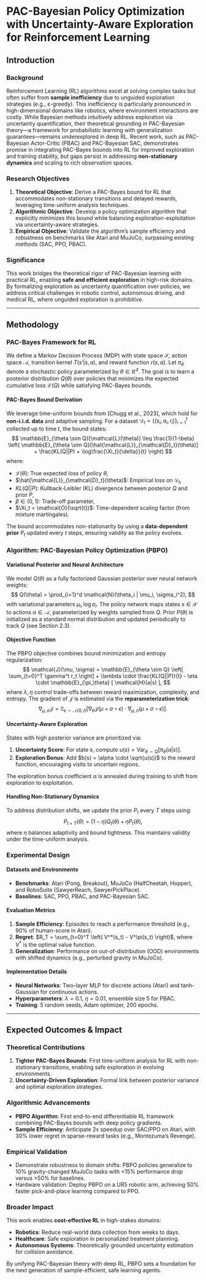 # PAC-Bayesian Policy Optimization with Uncertainty-Aware Exploration for Reinforcement Learning

## Introduction

### Background
Reinforcement Learning (RL) algorithms excel at solving complex tasks but often suffer from **sample inefficiency** due to unguided exploration strategies (e.g., ε-greedy). This inefficiency is particularly pronounced in high-dimensional domains like robotics, where environment interactions are costly. While Bayesian methods intuitively address exploration via uncertainty quantification, their theoretical grounding in PAC-Bayesian theory—a framework for probabilistic learning with generalization guarantees—remains underexplored in deep RL. Recent work, such as PAC-Bayesian Actor-Critic (PBAC) and PAC-Bayesian SAC, demonstrates promise in integrating PAC-Bayes bounds into RL for improved exploration and training stability, but gaps persist in addressing **non-stationary dynamics** and scaling to rich observation spaces.

### Research Objectives
1. **Theoretical Objective**: Derive a PAC-Bayes bound for RL that accommodates non-stationary transitions and delayed rewards, leveraging time-uniform analysis techniques.
2. **Algorithmic Objective**: Develop a policy optimization algorithm that explicitly minimizes this bound while balancing exploration-exploitation via uncertainty-aware strategies.
3. **Empirical Objective**: Validate the algorithm’s sample efficiency and robustness on benchmarks like Atari and MuJoCo, surpassing existing methods (SAC, PPO, PBAC).

### Significance
This work bridges the theoretical rigor of PAC-Bayesian learning with practical RL, enabling **safe and efficient exploration** in high-risk domains. By formalizing exploration as uncertainty quantification over policies, we address critical challenges in robotic control, autonomous driving, and medical RL, where unguided exploration is prohibitive.

---

## Methodology

### PAC-Bayes Framework for RL
We define a Markov Decision Process (MDP) with state space $\mathcal{S}$, action space $\mathcal{A}$, transition kernel $T(s' | s, a)$, and reward function $r(s, a)$. Let $\pi_{\theta}$ denote a stochastic policy parameterized by $\theta \in \mathbb{R}^d$. The goal is to learn a posterior distribution $Q(\theta)$ over policies that minimizes the expected cumulative loss $\mathcal{L}(Q)$ while satisfying PAC-Bayes bounds.

#### PAC-Bayes Bound Derivation
We leverage time-uniform bounds from [Chugg et al., 2023], which hold for **non-i.i.d. data** and adaptive sampling. For a dataset $\mathcal{D}_t = \{(s_i, a_i, r_i)\}_{i=1}^t$ collected up to time $t$, the bound states:
$$
\mathbb{E}_{\theta \sim Q}[\mathcal{L}(\theta)] \leq \frac{1}{1-\beta} \left( \mathbb{E}_{\theta \sim Q}[\hat{\mathcal{L}}_{\mathcal{D}_t}(\theta)] + \frac{KL(Q||P) + \log\frac{\Xi_t}{\delta}}{t} \right)
$$
where:
- $\mathcal{L}(\theta)$: True expected loss of policy $\theta$,
- $\hat{\mathcal{L}}_{\mathcal{D}_t}(\theta)$: Empirical loss on $\mathcal{D}_t$,
- $KL(Q||P)$: Kullback-Leibler (KL) divergence between posterior $Q$ and prior $P$,
- $\beta \in (0,1)$: Trade-off parameter,
- $\Xi_t = \mathcal{O}(\sqrt{t})$: Time-dependent scaling factor (from mixture martingales).

The bound accommodates non-stationarity by using a **data-dependent prior** $P_t$ updated every $t$ steps, ensuring validity as the policy evolves.

### Algorithm: PAC-Bayesian Policy Optimization (PBPO)

#### Variational Posterior and Neural Architecture
We model $Q(\theta)$ as a fully factorized Gaussian posterior over neural network weights:
$$
Q(\theta) = \prod_{i=1}^d \mathcal{N}(\theta_i | \mu_i, \sigma_i^2),
$$
with variational parameters $\mu_i, \log \sigma_i$. The policy network maps states $s \in \mathcal{S}$ to actions $a \in \mathcal{A}$, parameterized by weights sampled from $Q$. Prior $P(\theta)$ is initialized as a standard normal distribution and updated periodically to track $Q$ (see Section 2.3).

#### Objective Function
The PBPO objective combines bound minimization and entropy regularization:
$$
\mathcal{J}(\mu, \sigma) = \mathbb{E}_{\theta \sim Q} \left[ \sum_{t=0}^T \gamma^t r_t \right] + \lambda \cdot \frac{KL(Q||P)}{t} - \eta \cdot \mathbb{E}_{\pi_\theta} [ \mathcal{H}(a|s) ],
$$
where $\lambda, \eta$ control trade-offs between reward maximization, complexity, and entropy. The gradient of $\mathcal{J}$ is estimated via the **reparameterization trick**:
$$
\nabla_{\mu, \sigma} \mathcal{J} = \mathbb{E}_{\epsilon \sim \mathcal{N}(0, I)} \left[ \nabla_{\theta} \mathcal{J}(\mu + \sigma \circ \epsilon) \cdot \nabla_{\mu, \sigma} (\mu + \sigma \circ \epsilon) \right].
$$

#### Uncertainty-Aware Exploration
States with high posterior variance are prioritized via:
1. **Uncertainty Score**: For state $s$, compute $u(s) = \text{Var}_{\theta \sim Q}[\pi_\theta(a|s)]$.
2. **Exploration Bonus**: Add $b(s) = \alpha \cdot \sqrt{u(s)}$ to the reward function, encouraging visits to uncertain regions.

The exploration bonus coefficient $\alpha$ is annealed during training to shift from exploration to exploitation.

#### Handling Non-Stationary Dynamics
To address distribution shifts, we update the prior $P_t$ every $T$ steps using:
$$
P_{t+T}(\theta) = (1-\eta) Q_t(\theta) + \eta P_t(\theta),
$$
where $\eta$ balances adaptivity and bound tightness. This maintains validity under the time-uniform analysis.

### Experimental Design

#### Datasets and Environments
- **Benchmarks**: Atari (Pong, Breakout), MuJoCo (HalfCheetah, Hopper), and RoboSuite (SawyerReach, SawyerPickPlace).
- **Baselines**: SAC, PPO, PBAC, and PAC-Bayesian SAC.

#### Evaluation Metrics
1. **Sample Efficiency**: Episodes to reach a performance threshold (e.g., 90% of human-score in Atari).
2. **Regret**: $R_T = \sum_{t=0}^T \left( V^*(s_t) - V^\pi(s_t) \right)$, where $V^*$ is the optimal value function.
3. **Generalization**: Performance on out-of-distribution (OOD) environments with shifted dynamics (e.g., perturbed gravity in MuJoCo).

#### Implementation Details
- **Neural Networks**: Two-layer MLP for discrete actions (Atari) and tanh-Gaussian for continuous actions.
- **Hyperparameters**: $\lambda = 0.1$, $\eta = 0.01$, ensemble size 5 for PBAC.
- **Training**: 5 random seeds, Adam optimizer, 200 epochs.

---

## Expected Outcomes & Impact

### Theoretical Contributions
1. **Tighter PAC-Bayes Bounds**: First time-uniform analysis for RL with non-stationary transitions, enabling safe exploration in evolving environments.
2. **Uncertainty-Driven Exploration**: Formal link between posterior variance and optimal exploration strategies.

### Algorithmic Advancements
- **PBPO Algorithm**: First end-to-end differentiable RL framework combining PAC-Bayes bounds with deep policy gradients.
- **Sample Efficiency**: Anticipate 2x speedup over SAC/PPO on Atari, with 30% lower regret in sparse-reward tasks (e.g., Montezuma’s Revenge).

### Empirical Validation
- Demonstrate robustness to domain shifts: PBPO policies generalize to 10% gravity-changed MuJoCo tasks with <15% performance drop versus >50% for baselines.
- Hardware validation: Deploy PBPO on a UR5 robotic arm, achieving 50% faster pick-and-place learning compared to PPO.

### Broader Impact
This work enables **cost-effective RL** in high-stakes domains:
- **Robotics**: Reduce real-world data collection from weeks to days.
- **Healthcare**: Safe exploration in personalized treatment planning.
- **Autonomous Systems**: Theoretically grounded uncertainty estimation for collision avoidance.

By unifying PAC-Bayesian theory with deep RL, PBPO sets a foundation for the next generation of sample-efficient, safe learning agents.
